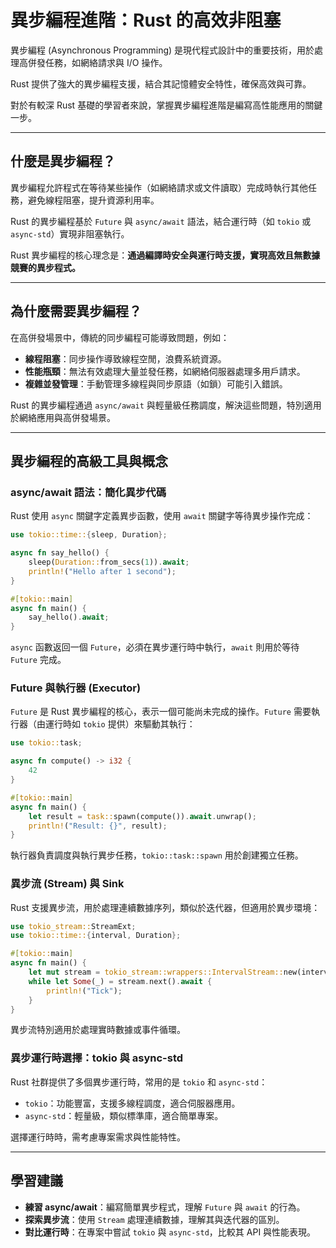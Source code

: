# 異步編程進階：Rust 的高效非阻塞

異步編程 (Asynchronous Programming) 是現代程式設計中的重要技術，用於處理高併發任務，如網絡請求與 I/O 操作。

Rust 提供了強大的異步編程支援，結合其記憶體安全特性，確保高效與可靠。

對於有較深 Rust 基礎的學習者來說，掌握異步編程進階是編寫高性能應用的關鍵一步。

---

## 什麼是異步編程？

異步編程允許程式在等待某些操作（如網絡請求或文件讀取）完成時執行其他任務，避免線程阻塞，提升資源利用率。

Rust 的異步編程基於 `Future` 與 `async/await` 語法，結合運行時（如 `tokio` 或 `async-std`）實現非阻塞執行。

Rust 異步編程的核心理念是：**通過編譯時安全與運行時支援，實現高效且無數據競賽的異步程式。**

---

## 為什麼需要異步編程？

在高併發場景中，傳統的同步編程可能導致問題，例如：

- **線程阻塞**：同步操作導致線程空閒，浪費系統資源。
- **性能瓶頸**：無法有效處理大量並發任務，如網絡伺服器處理多用戶請求。
- **複雜並發管理**：手動管理多線程與同步原語（如鎖）可能引入錯誤。

Rust 的異步編程通過 `async/await` 與輕量級任務調度，解決這些問題，特別適用於網絡應用與高併發場景。

---

## 異步編程的高級工具與概念

### async/await 語法：簡化異步代碼

Rust 使用 `async` 關鍵字定義異步函數，使用 `await` 關鍵字等待異步操作完成：

```rust
use tokio::time::{sleep, Duration};

async fn say_hello() {
    sleep(Duration::from_secs(1)).await;
    println!("Hello after 1 second");
}

#[tokio::main]
async fn main() {
    say_hello().await;
}
```

`async` 函數返回一個 `Future`，必須在異步運行時中執行，`await` 則用於等待 `Future` 完成。

### Future 與執行器 (Executor)

`Future` 是 Rust 異步編程的核心，表示一個可能尚未完成的操作。`Future` 需要執行器（由運行時如 `tokio` 提供）來驅動其執行：

```rust
use tokio::task;

async fn compute() -> i32 {
    42
}

#[tokio::main]
async fn main() {
    let result = task::spawn(compute()).await.unwrap();
    println!("Result: {}", result);
}
```

執行器負責調度與執行異步任務，`tokio::task::spawn` 用於創建獨立任務。

### 異步流 (Stream) 與 Sink

Rust 支援異步流，用於處理連續數據序列，類似於迭代器，但適用於異步環境：

```rust
use tokio_stream::StreamExt;
use tokio::time::{interval, Duration};

#[tokio::main]
async fn main() {
    let mut stream = tokio_stream::wrappers::IntervalStream::new(interval(Duration::from_secs(1)));
    while let Some(_) = stream.next().await {
        println!("Tick");
    }
}
```

異步流特別適用於處理實時數據或事件循環。

### 異步運行時選擇：tokio 與 async-std

Rust 社群提供了多個異步運行時，常用的是 `tokio` 和 `async-std`：

- `tokio`：功能豐富，支援多線程調度，適合伺服器應用。
- `async-std`：輕量級，類似標準庫，適合簡單專案。

選擇運行時時，需考慮專案需求與性能特性。

---

## 學習建議

- **練習 async/await**：編寫簡單異步程式，理解 `Future` 與 `await` 的行為。
- **探索異步流**：使用 `Stream` 處理連續數據，理解其與迭代器的區別。
- **對比運行時**：在專案中嘗試 `tokio` 與 `async-std`，比較其 API 與性能表現。